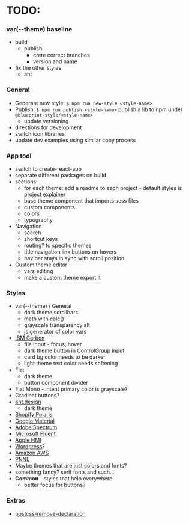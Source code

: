 # TODO:

### var(--theme) baseline
- build
  - publish
    - crete correct branches
    - version and name
- fix the other styles
  - ant

### General
- Generate new style: `$ npm run new-style <style-name>`
- Publish: `$ npm run publish <style-name>` publish a lib to npm under `@blueprint-style/<style-name>`
  - update versioning
- directions for development
- switch icon libraries
- update dev examples using similar copy process

### App tool
- switch to create-react-app
- separate different packages on build
- sections:
  - for each theme: add a readme to each project - default styles is project explainer
  - base theme component that imports scss files
  - custom components
  - colors
  - typography
- Navigation
  - search
  - shortcut keys
  - routing? to specific themes
  - title navigation link buttons on hovers
  - nav bar stays in sync with scroll position
- Custom theme editor
  - vars editing
  - make a custom theme export it


### Styles
- var(--theme) / General
  - dark theme scrollbars
  - math with calc()
  - grayscale transparency alt
  - js generator of color vars
- [IBM Carbon](https://www.carbondesignsystem.com/components/overview)
  - file input - focus, hover
  - dark theme button in ControlGroup input
  - card bg color needs to be darker
  - light theme text color needs softening
- Flat
  - dark theme
  - button component divider
- Flat Mono - intent primary color is grayscale?
- Gradient buttons?
- [ant.design](https://ant.design/components/overview/)
  - dark theme
- [Shopify Polaris](https://polaris.shopify.com/components/actions/button#navigation)
- [Google Material](https://material.io/components)
- [Adobe Spectrum](https://spectrum.adobe.com/)
- [Microsoft Fluent](https://developer.microsoft.com/en-us/fluentui#/controls/web)
- [Apple HMI](https://developer.apple.com/design/human-interface-guidelines/)
- [Wordpress](https://make.wordpress.org/design/)?
- [Amazon AWS](https://abduzeedo.com/amazon-web-services-design-system)
- [PNNL](https://forge.pnl.gov/standards/)
- Maybe themes that are just colors and fonts?
- something fancy? serif fonts and such...
- **Common** - styles that help everywhere
  - better focus for buttons?

### Extras
- [postcss-remove-declaration](https://www.npmjs.com/package/postcss-remove-declaration/v/1.0.0)
